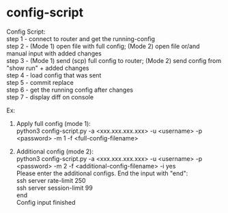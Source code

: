 # config-script

Config Script:<br/>
  step 1 - connect to router and get the running-config<br/>
  step 2 - (Mode 1) open file with full config; (Mode 2) open file or/and manual input with added changes<br/>
  step 3 - (Mode 1) send (scp) full config to router; (Mode 2) send config from "show run" + added changes<br/>
  step 4 - load config that was sent<br/>
  step 5 - commit replace<br/>
  step 6 - get the running config after changes<br/>
  step 7 - display diff on console<br/>


Ex:

1. Apply full config (mode 1):<br/>
python3 config-script.py -a \<xxx.xxx.xxx.xxx\> -u \<username\> -p \<password\> -m 1 -f \<full-config-filename\>

2. Additional config (mode 2):<br/>
python3 config-script.py -a \<xxx.xxx.xxx.xxx\> -u \<username\> -p \<password\> -m 2 -f \<additional-config-filename\> -i yes<br/>
Please enter the additional configs. End the input with "end":<br/>
ssh server rate-limit 250<br/>
ssh server session-limit 99<br/>
end<br/>
Config input finished<br/>


